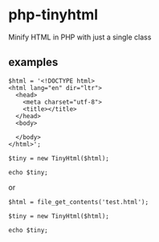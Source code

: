 # php-tinyhtml
 Minify HTML in PHP with just a single class

## examples
```
$html = '<!DOCTYPE html>
<html lang="en" dir="ltr">
  <head>
    <meta charset="utf-8">
    <title></title>
  </head>
  <body>

  </body>
</html>';

$tiny = new TinyHtml($html);

echo $tiny;
```

or

```
$html = file_get_contents('test.html');

$tiny = new TinyHtml($html);

echo $tiny;
```
